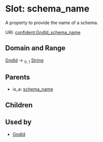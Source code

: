 
# Slot: schema_name


A property to provide the name of a schema.

URI: [confident:GndId_schema_name](https://raw.githubusercontent.com/TIBHannover/ConfIDent_schema/main/src/linkml/confident_schema.yaml#GndId_schema_name)


## Domain and Range

[GndId](GndId.md) &#8594;  <sub>0..1</sub> [String](types/String.md)

## Parents

 *  is_a: [schema_name](schema_name.md)

## Children


## Used by

 * [GndId](GndId.md)
